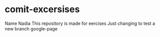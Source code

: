 # comit-excersises

Name Nadia
This repository is made for eercises
Just changing to test  a new branch google-page

